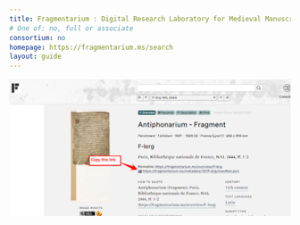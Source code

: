 ```yaml
---
title: Fragmentarium : Digital Research Laboratory for Medieval Manuscript Fragments
# One of: no, full or associate
consortium: no 
homepage: https://fragmentarium.ms/search
layout: guide
---
```


![Copy the IIIF manifest link on the record](fragmentarium.png)
